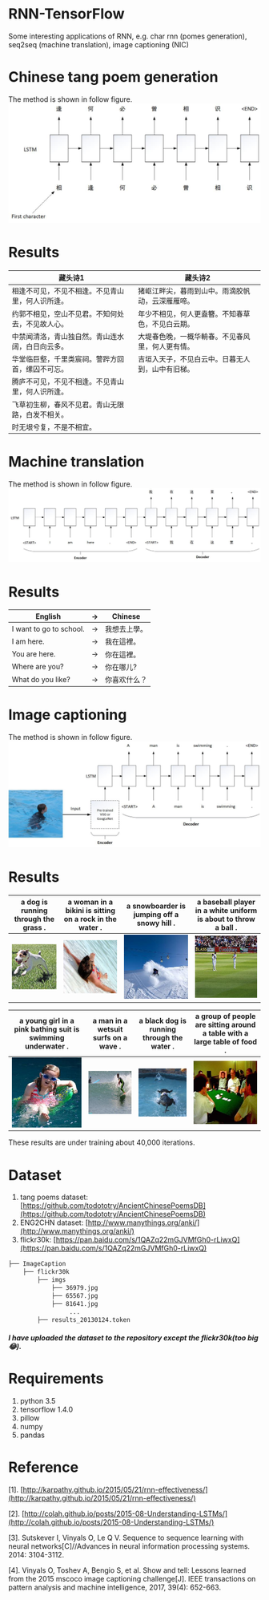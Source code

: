 # RNN-TensorFlow
Some interesting applications of RNN, e.g. char rnn (pomes generation), seq2seq (machine translation), image captioning (NIC)


# Chinese tang poem generation
The method is shown in follow figure.
![](https://github.com/MingtaoGuo/RNN-TensorFlow/blob/master/IMGS/poem.jpg)
# Results
|藏头诗1|藏头诗2|
|-|-|
|相逢不可见，不见不相逢。不见青山里，何人识所逢。|猪岖江畔尖，暮雨到山中。雨滴胶帆动，云深雁雁啼。|
|约郭不相见，空山不见君。不知何处去，不见故人心。|年少不相见，何人更盍簪。不知春草色，不见白云期。|
|中禁闻清洛，青山独自然。青山连水阔，白日向云多。|大堤春色晚，一概华輈春。不见春风里，何人更有情。|
|华堂临巨壑，千里类宸祠。警跸方回首，缧囚不可忘。|吉垣入天子，不见白云中。日暮无人到，山中有旧梯。|
|腾庐不可见，不见不相逢。不见青山里，何人识所逢。||
|飞草初生柳，春风不见君。青山无限路，白发不相关。||
|时无垠兮复，不是不相宜。||

# Machine translation
The method is shown in follow figure.
![](https://github.com/MingtaoGuo/RNN-TensorFlow/blob/master/IMGS/seq2seq.jpg)
# Results
|English|->|Chinese|
|-|-|-|
|I want to go to school.|->|我想去上學。|
|I am here.|->|我在這裡。|
|You are here.|->|你在這裡。|
|Where are you?|->|你在哪儿?|
|What do you like?|->|你喜欢什么？|

# Image captioning
The method is shown in follow figure.
![](https://github.com/MingtaoGuo/RNN-TensorFlow/blob/master/IMGS/nic.jpg)
# Results
|a dog is running through the grass .|a woman in a bikini is sitting on a rock in the water . |a snowboarder is jumping off a snowy hill . |a baseball player in a white uniform is about to throw a ball . |
|-|-|-|-|
|![](https://github.com/MingtaoGuo/RNN-TensorFlow/blob/master/IMGS/1.jpg)|![](https://github.com/MingtaoGuo/RNN-TensorFlow/blob/master/IMGS/2.jpg)|![](https://github.com/MingtaoGuo/RNN-TensorFlow/blob/master/IMGS/3.jpg)|![](https://github.com/MingtaoGuo/RNN-TensorFlow/blob/master/IMGS/4.jpg)|

|a young girl in a pink bathing suit is swimming underwater . |a man in a wetsuit surfs on a wave . |a black dog is running through the water . |a group of people are sitting around a table with a large table of food . |
|-|-|-|-|
|![](https://github.com/MingtaoGuo/RNN-TensorFlow/blob/master/IMGS/5.jpg)|![](https://github.com/MingtaoGuo/RNN-TensorFlow/blob/master/IMGS/6.jpg)|![](https://github.com/MingtaoGuo/RNN-TensorFlow/blob/master/IMGS/7.jpg)|![](https://github.com/MingtaoGuo/RNN-TensorFlow/blob/master/IMGS/8.jpg)|

These results are under training about 40,000 iterations.

# Dataset
1. tang poems dataset: [https://github.com/todototry/AncientChinesePoemsDB](https://github.com/todototry/AncientChinesePoemsDB)
2. ENG2CHN dataset: [http://www.manythings.org/anki/](http://www.manythings.org/anki/)
3. flickr30k: [https://pan.baidu.com/s/1QAZq22mGJVMfGh0-rLiwxQ](https://pan.baidu.com/s/1QAZq22mGJVMfGh0-rLiwxQ)
```
├── ImageCaption
    ├── flickr30k
        ├── imgs
            ├── 36979.jpg
            ├── 65567.jpg
            ├── 81641.jpg
                 ...
        ├── results_20130124.token
```

##### I have uploaded the dataset to the repository except the flickr30k(too big :joy:).


# Requirements
1. python 3.5
2. tensorflow 1.4.0
3. pillow
4. numpy
5. pandas

# Reference
[1]. [http://karpathy.github.io/2015/05/21/rnn-effectiveness/](http://karpathy.github.io/2015/05/21/rnn-effectiveness/)

[2]. [http://colah.github.io/posts/2015-08-Understanding-LSTMs/](http://colah.github.io/posts/2015-08-Understanding-LSTMs/)

[3]. Sutskever I, Vinyals O, Le Q V. Sequence to sequence learning with neural networks[C]//Advances in neural information processing systems. 2014: 3104-3112.

[4]. Vinyals O, Toshev A, Bengio S, et al. Show and tell: Lessons learned from the 2015 mscoco image captioning challenge[J]. IEEE transactions on pattern analysis and machine intelligence, 2017, 39(4): 652-663.







